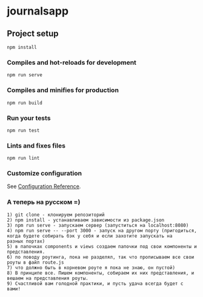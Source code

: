 # journalsapp

## Project setup
```
npm install
```

### Compiles and hot-reloads for development
```
npm run serve
```

### Compiles and minifies for production
```
npm run build
```

### Run your tests
```
npm run test
```

### Lints and fixes files
```
npm run lint
```

### Customize configuration
See [Configuration Reference](https://cli.vuejs.org/config/).

### А теперь на русском =)
```
1) git clone - клонируем репозиторий
2) npm install - устанавливаем зависимости из package.json
3) npm run serve - запускаем сервер (запуститься на localhost:8080)
4) npm run serve -- --port 3000 - запуск на другом порту (пригодиться, когда будете собирать бэк у себя и если захотите запускать на         разных портах)
5) в папочках components и views создаем папочки под свои компоненты и представления.
6) по поводу роутинга, пока не разделял, так что прописываем все свои роуты в файл route.js
7) что должно быть в корневом роуте я пока не знаю, он пустой)
8) В принципе все. Пишем компоненты, собираем их них представления, и вешаем на представления роуты.
9) Счастливой вам голодной практики, и пусть удача всегда будет с вами!
```
